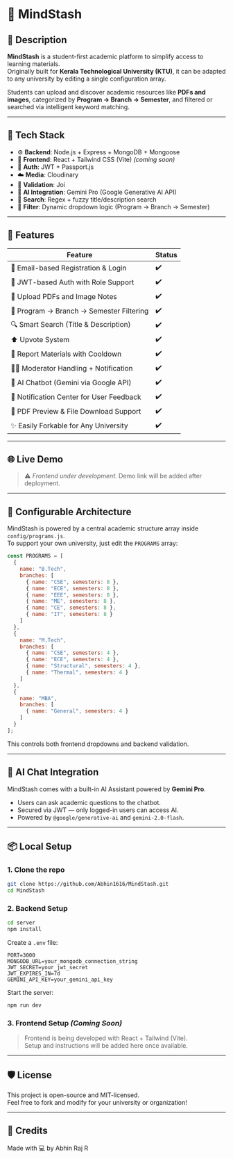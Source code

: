 # 🧠 MindStash

## 📘 Description
**MindStash** is a student-first academic platform to simplify access to learning materials.  
Originally built for **Kerala Technological University (KTU)**, it can be adapted to any university by editing a single configuration array.

Students can upload and discover academic resources like **PDFs and images**, categorized by **Program → Branch → Semester**, and filtered or searched via intelligent keyword matching.

---

## 🧰 Tech Stack

- ⚙️ **Backend**: Node.js + Express + MongoDB + Mongoose  
- 🎨 **Frontend**: React + Tailwind CSS (Vite) *(coming soon)*  
- 🔐 **Auth**: JWT + Passport.js  
- ☁️ **Media**: Cloudinary  
- 🧮 **Validation**: Joi  
- 🧠 **AI Integration**: Gemini Pro (Google Generative AI API)  
- 🔎 **Search**: Regex + fuzzy title/description search  
- 🔄 **Filter**: Dynamic dropdown logic (Program → Branch → Semester)

---

## 🚀 Features

| Feature                                      | Status |
|---------------------------------------------|--------|
| 🔑 Email-based Registration & Login         | ✔️     |
| 🔐 JWT-based Auth with Role Support          | ✔️     |
| 📁 Upload PDFs and Image Notes               | ✔️     |
| 🔄 Program → Branch → Semester Filtering     | ✔️     |
| 🔍 Smart Search (Title & Description)        | ✔️     |
| ⬆️ Upvote System                             | ✔️     |
| 🚨 Report Materials with Cooldown            | ✔️     |
| 👨‍⚖️ Moderator Handling + Notification        | ✔️     |
| 🧠 AI Chatbot (Gemini via Google API)        | ✔️     |
| 🔔 Notification Center for User Feedback     | ✔️     |
| 📄 PDF Preview & File Download Support       | ✔️     |
| ✨ Easily Forkable for Any University         | ✔️     |

---

## 🌐 Live Demo

> ⚠️ *Frontend under development.* Demo link will be added after deployment.

---

## 🧱 Configurable Architecture

MindStash is powered by a central academic structure array inside `config/programs.js`.  
To support your own university, just edit the `PROGRAMS` array:

```js
const PROGRAMS = [
  {
    name: "B.Tech",
    branches: [
      { name: "CSE", semesters: 8 },
      { name: "ECE", semesters: 8 },
      { name: "EEE", semesters: 8 },
      { name: "ME", semesters: 8 },
      { name: "CE", semesters: 8 },
      { name: "IT", semesters: 8 }
    ]
  },
  {
    name: "M.Tech",
    branches: [
      { name: "CSE", semesters: 4 },
      { name: "ECE", semesters: 4 },
      { name: "Structural", semesters: 4 },
      { name: "Thermal", semesters: 4 }
    ]
  },
  {
    name: "MBA",
    branches: [
      { name: "General", semesters: 4 }
    ]
  }
];
```

This controls both frontend dropdowns and backend validation.

---

## 🤖 AI Chat Integration

MindStash comes with a built-in AI Assistant powered by **Gemini Pro**.

- Users can ask academic questions to the chatbot.
- Secured via JWT — only logged-in users can access AI.
- Powered by `@google/generative-ai` and `gemini-2.0-flash`.

---

## 📦 Local Setup

### 1. Clone the repo

```bash
git clone https://github.com/Abhin1616/MindStash.git
cd MindStash
```

### 2. Backend Setup

```bash
cd server
npm install
```

Create a `.env` file:

```env
PORT=3000
MONGODB_URL=your_mongodb_connection_string
JWT_SECRET=your_jwt_secret
JWT_EXPIRES_IN=7d
GEMINI_API_KEY=your_gemini_api_key
```

Start the server:

```bash
npm run dev
```

### 3. Frontend Setup *(Coming Soon)*

> Frontend is being developed with React + Tailwind (Vite).  
> Setup and instructions will be added here once available.

---

## 🛡️ License

This project is open-source and MIT-licensed.  
Feel free to fork and modify for your university or organization!

---

## 🙌 Credits

Made with 💻 by Abhin Raj R
